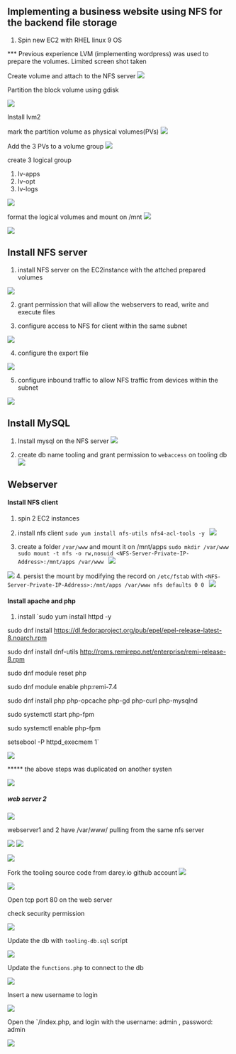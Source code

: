 ## Implementing a business website using NFS for the backend file storage

1. Spin new EC2 with RHEL linux 9 OS

*** Previous experience LVM (implementing wordpress) was used to prepare the volumes. Limited screen shot taken

Create volume and attach to the NFS server
![](img/01.volumeAttached.png)

Partition the block volume using gdisk

![](img/2.partition.png)

Install lvm2

mark the partition volume as physical volumes(PVs)
![](img/3.pvs.png)

Add the 3 PVs to a volume group
![](img/4.vg.png)

create 3 logical group
1. lv-apps
2. lv-opt
3. lv-logs

![](img/5.lvcreate.png)

format the logical volumes and mount on /mnt
![](img/6.mount.png)

![](img/7.final_df-h.png)

## Install NFS server

1. install NFS server on the EC2instance with the attched prepared volumes

![](img/9.installnfs.png)

2. grant permission that will allow the webservers to read, write and execute files

3. configure access to NFS for client within the same subnet

![](img/10.chown.png)

4. configure the export file

![](img/11.export.png)

5. configure inbound traffic to allow NFS traffic from devices within the subnet

![](img/12.inbound.png)

## Install MySQL

1. Install mysql on the NFS server
![](img/13.installmysql.png)

2. create db name tooling and grant permission to `webaccess` on tooling db
![](img/14.mysqlconf.png)

## Webserver

#### Install NFS client
1. spin 2 EC2 instances
2. install nfs client
`sudo yum install nfs-utils nfs4-acl-tools -y
`
![](img/15.webserver1_nfs.png)

3. create a folder `/var/www` and mount it on /mnt/apps
`sudo mkdir /var/www
sudo mount -t nfs -o rw,nosuid <NFS-Server-Private-IP-Address>:/mnt/apps /var/www
`
![](img/16.mount_nfs_webserver.png) 

![](img/17.df.png)
4. persist the mount by modifying the record on `/etc/fstab`
with `<NFS-Server-Private-IP-Address>:/mnt/apps /var/www nfs defaults 0 0
`
![](img/18.fstab.png)

#### Install apache and php

1. install `sudo yum install httpd -y

sudo dnf install https://dl.fedoraproject.org/pub/epel/epel-release-latest-8.noarch.rpm

sudo dnf install dnf-utils http://rpms.remirepo.net/enterprise/remi-release-8.rpm

sudo dnf module reset php

sudo dnf module enable php:remi-7.4

sudo dnf install php php-opcache php-gd php-curl php-mysqlnd

sudo systemctl start php-fpm

sudo systemctl enable php-fpm

setsebool -P httpd_execmem 1`

![](img/19.installHttpd.png)

***** the above steps was duplicated on another systen

![](img/20.instances.png)

##### web server 2
![](img/22.server2.png)

webserver1 and 2 have /var/www/ pulling from the same nfs server

![](img/23.testA.png)
![](img/23.testB.png)

![](img/24.github.png)

Fork the tooling source code from darey.io github account
![](img/26.cloneGit.png)

![](img/24.github.png)

Open tcp port 80 on the web server

check security permission

![](img/25.selinux.png)

Update the db with `tooling-db.sql` script

![](img/27.sqlInsert.png)

Update the `functions.php` to connect to the db

![](img/28.dbconnect.png)

Insert a new username to login

![](img/30.adminaccount.png)

Open the `<webserver-url>/index.php, and login with the username: admin , password: admin

![](img/29.final.png)



